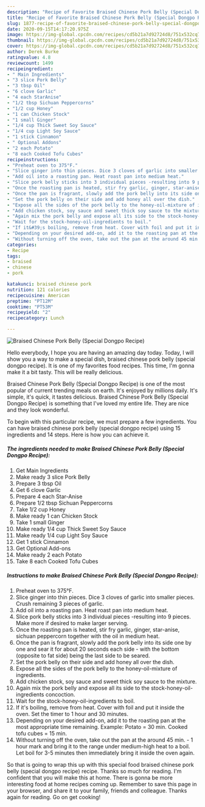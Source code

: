 ```yaml
---
description: "Recipe of Favorite Braised Chinese Pork Belly (Special Dongpo Recipe)"
title: "Recipe of Favorite Braised Chinese Pork Belly (Special Dongpo Recipe)"
slug: 1877-recipe-of-favorite-braised-chinese-pork-belly-special-dongpo-recipe
date: 2020-09-15T14:17:20.975Z
image: https://img-global.cpcdn.com/recipes/cd5b21a7d92724d8/751x532cq70/braised-chinese-pork-belly-special-dongpo-recipe-recipe-main-photo.jpg
thumbnail: https://img-global.cpcdn.com/recipes/cd5b21a7d92724d8/751x532cq70/braised-chinese-pork-belly-special-dongpo-recipe-recipe-main-photo.jpg
cover: https://img-global.cpcdn.com/recipes/cd5b21a7d92724d8/751x532cq70/braised-chinese-pork-belly-special-dongpo-recipe-recipe-main-photo.jpg
author: Derek Burke
ratingvalue: 4.8
reviewcount: 1499
recipeingredient:
- " Main Ingredients"
- "3 slice Pork Belly"
- "3 tbsp Oil"
- "6 clove Garlic"
- "4 each StarAnise"
- "1/2 tbsp Sichuan Peppercorns"
- "1/2 cup Honey"
- "1 can Chicken Stock"
- "1 small Ginger"
- "1/4 cup Thick Sweet Soy Sauce"
- "1/4 cup Light Soy Sauce"
- "1 stick Cinnamon"
- " Optional Addons"
- "2 each Potato"
- "8 each Cooked Tofu Cubes"
recipeinstructions:
- "Preheat oven to 375°F."
- "Slice ginger into thin pieces. Dice 3 cloves of garlic into smaller pieces. Crush remaining 3 pieces of garlic."
- "Add oil into a roasting pan. Heat roast pan into medium heat."
- "Slice pork belly sticks into 3 individual pieces -resulting into 9 pieces. Make more if desired to make larger serving."
- "Once the roasting pan is heated, stir fry garlic, ginger, star-anise, sichuan peppercorn together with the oil in medium heat."
- "Once the pan is fragrant, slowly add the pork belly into its side one by one and sear it for about 20 seconds each side - with the bottom (opposite to fat side) being the last side to be seared."
- "Set the pork belly on their side and add honey all over the dish."
- "Expose all the sides of the pork belly to the honey-oil-mixture of ingredients."
- "Add chicken stock, soy sauce and sweet thick soy sauce to the mixture."
- "Again mix the pork belly and expose all its side to the stock-honey-oil-ingredients concoction."
- "Wait for the stock-honey-oil-ingredients to boil."
- "If it&#39;s boiling, remove from heat. Cover with foil and put it inside the oven. Set the timer to 1 hour and 30 minutes."
- "Depending on your desired add-on, add it to the roasting pan at the most appropriate time remaining. Example: Potato = 30 min. Cooked tofu cubes = 15 min."
- "Without turning off the oven, take out the pan at the around 45 min. - 1 hour mark and bring it to the range under medium-high heat to a boil. Let boil for 3-5 minutes then immediately bring it inside the oven again."
categories:
- Recipe
tags:
- braised
- chinese
- pork

katakunci: braised chinese pork 
nutrition: 121 calories
recipecuisine: American
preptime: "PT12M"
cooktime: "PT53M"
recipeyield: "2"
recipecategory: Lunch

---
```



![Braised Chinese Pork Belly (Special Dongpo Recipe)](https://img-global.cpcdn.com/recipes/cd5b21a7d92724d8/751x532cq70/braised-chinese-pork-belly-special-dongpo-recipe-recipe-main-photo.jpg)

Hello everybody, I hope you are having an amazing day today. Today, I will show you a way to make a special dish, braised chinese pork belly (special dongpo recipe). It is one of my favorites food recipes. This time, I'm gonna make it a bit tasty. This will be really delicious.

Braised Chinese Pork Belly (Special Dongpo Recipe) is one of the most popular of current trending meals on earth. It's enjoyed by millions daily. It's simple, it's quick, it tastes delicious. Braised Chinese Pork Belly (Special Dongpo Recipe) is something that I've loved my entire life. They are nice and they look wonderful.




To begin with this particular recipe, we must prepare a few ingredients. You can have braised chinese pork belly (special dongpo recipe) using 15 ingredients and 14 steps. Here is how you can achieve it.

<!--inarticleads1-->

##### The ingredients needed to make Braised Chinese Pork Belly (Special Dongpo Recipe):

1. Get  Main Ingredients
1. Make ready 3 slice Pork Belly
1. Prepare 3 tbsp Oil
1. Get 6 clove Garlic
1. Prepare 4 each Star-Anise
1. Prepare 1/2 tbsp Sichuan Peppercorns
1. Take 1/2 cup Honey
1. Make ready 1 can Chicken Stock
1. Take 1 small Ginger
1. Make ready 1/4 cup Thick Sweet Soy Sauce
1. Make ready 1/4 cup Light Soy Sauce
1. Get 1 stick Cinnamon
1. Get  Optional Add-ons
1. Make ready 2 each Potato
1. Take 8 each Cooked Tofu Cubes




<!--inarticleads2-->

##### Instructions to make Braised Chinese Pork Belly (Special Dongpo Recipe):

1. Preheat oven to 375°F.
1. Slice ginger into thin pieces. Dice 3 cloves of garlic into smaller pieces. Crush remaining 3 pieces of garlic.
1. Add oil into a roasting pan. Heat roast pan into medium heat.
1. Slice pork belly sticks into 3 individual pieces -resulting into 9 pieces. Make more if desired to make larger serving.
1. Once the roasting pan is heated, stir fry garlic, ginger, star-anise, sichuan peppercorn together with the oil in medium heat.
1. Once the pan is fragrant, slowly add the pork belly into its side one by one and sear it for about 20 seconds each side - with the bottom (opposite to fat side) being the last side to be seared.
1. Set the pork belly on their side and add honey all over the dish.
1. Expose all the sides of the pork belly to the honey-oil-mixture of ingredients.
1. Add chicken stock, soy sauce and sweet thick soy sauce to the mixture.
1. Again mix the pork belly and expose all its side to the stock-honey-oil-ingredients concoction.
1. Wait for the stock-honey-oil-ingredients to boil.
1. If it&#39;s boiling, remove from heat. Cover with foil and put it inside the oven. Set the timer to 1 hour and 30 minutes.
1. Depending on your desired add-on, add it to the roasting pan at the most appropriate time remaining. Example: Potato = 30 min. Cooked tofu cubes = 15 min.
1. Without turning off the oven, take out the pan at the around 45 min. - 1 hour mark and bring it to the range under medium-high heat to a boil. Let boil for 3-5 minutes then immediately bring it inside the oven again.




So that is going to wrap this up with this special food braised chinese pork belly (special dongpo recipe) recipe. Thanks so much for reading. I'm confident that you will make this at home. There is gonna be more interesting food at home recipes coming up. Remember to save this page in your browser, and share it to your family, friends and colleague. Thanks again for reading. Go on get cooking!
